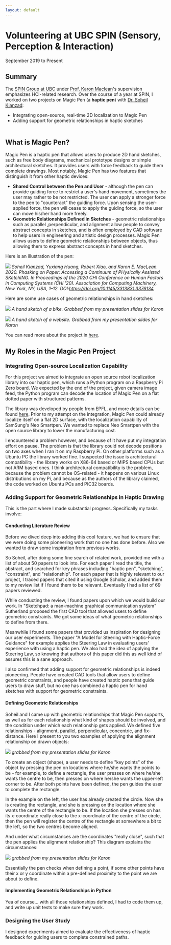 ```yaml
---
layout: default
---
```


# Volunteering at UBC SPIN (Sensory, Perception & Interaction)

September 2019 to Present

## Summary
The [SPIN Group at UBC](https://www.cs.ubc.ca/labs/spin/frontpage) under [Prof. Karon Maclean](https://www.cs.ubc.ca/labs/spin/content/karon-maclean)'s supervision emphasizes HCI-related research. Over the course of a year at SPIN, I worked on two projects on Magic Pen (a **haptic pen**) with [Dr. Soheil Kianzad](https://www.cs.ubc.ca/labs/spin/kianzad):
* Integrating open-source, real-time 2D localization to Magic Pen
* Adding support for geometric relationships in haptic sketches 
<br><br>

## What is Magic Pen?
Magic Pen is a haptic pen that allows users to produce 2D hand sketches, such as free body diagrams, mechanical prototype designs or simple architectural sketches. It provides users with force feedback to guide them complete drawings. Most notably, Magic Pen has two features that distinguish it from other haptic devices:

* **Shared Control between the Pen and User** - although the pen can provide guiding force to restrict a user's hand movement, sometimes the user may rather to be not restricted. The user can apply a stronger force to the pen to "counteract" the guiding force. Upon sensing the user-applied force, the pen will cease to apply the guiding force, so the user can move his/her hand more freely.
* **Geometric Relationships Defined in Sketches** - geometric relationships such as parallel ,perpendicular, and alignment allow people to convey abstract concepts in sketches, and is often employed by CAD software to help users in engineering and artistic design processes. Magic Pen allows users to define geometric relationships between objects, thus allowing them to express abstract concepts in hand sketches.

Here is an illustration of the pen:

![](magic_pen_1.PNG)
*Soheil Kianzad, Yuxiang Huang, Robert Xiao, and Karon E. MacLean. 2020. Phasking on Paper: Accessing a Continuum of PHysically Assisted SKetchING. In Proceedings of the 2020 CHI Conference on Human Factors in Computing Systems (CHI '20). Association for Computing Machinery, New York, NY, USA, 1–12. DOI:https://doi.org/10.1145/3313831.3376134*

Here are some use cases of geometric relationships in hand sketches:

![](magic_pen_4.PNG)
*A hand sketch of a bike. Grabbed from my presentation slides for Karon*

![](magic_pen_5.PNG)
*A hand sketch of a website. Grabbed from my presentation slides for Karon*

You can read more about the project in [here](https://www.cs.ubc.ca/labs/spin/node/388).

## My Roles in the Magic Pen Project
### Integrating Open-source Localization Capability
For this project we aimed to integrate an open source robot localization library into our haptic pen, which runs a Python program on a Raspberry Pi Zero board. We expected by the end of the project, given camera image feed, the Python program can decode the location of Magic Pen on a flat dotted paper with structured patterns.

The library was developed by people from EPFL, and more details can be found [here](https://www.epfl.ch/labs/chili/dissemination/software/libdots/). Prior to my attempt on the integration, Magic Pen could already localize itself on a flat 2D surface, with the localization capability of SamSung's Neo Smartpen. We wanted to replace Neo Smartpen with the open source library to lower the manufacturing cost.

I encountered a problem however, and because of it have put my integration effort on pause. The problem is that the library could not decode positions on two axes when I ran it on my Raspberry Pi. On other platforms such as a Ubuntu PC the library worked fine. I suspected the issue is architectural compatibility - the library works on X86-64 based or MIPS based CPUs but not ARM based ones. I think architectural compatibility is the problem, because the problem cannot be OS-related - it happens on various Linux distributions on my Pi, and because as the authors of the library claimed, the code worked on Ubuntu PCs and PIC32 boards.

### Adding Support for Geometric Relationships in Haptic Drawing
This is the part where I made substantial progress. Specifically my tasks involve:

#### Conducting Literature Review

Before we dived deep into adding this cool feature, we had to ensure that we were doing some pioneering work that no one has done before. Also we wanted to draw some inspiration from previous works.

So Soheil, after doing some fine search of related work, provided me with a list of about 50 papers to look into. For each paper I read the title, the abstract, and searched for key phrases including "haptic pen", "sketching", "constraint", and "relationship". For each paper that is highly relevant to our project, I traced papers that cited it using Google Scholar, and added them to my review list if I found them to be relevant. Eventually I had a list of 69 papers reviewed.

While conducting the review, I found papers upon which we would build our work. In "Sketchpad: a man-machine graphical communication system" Sutherland proposed the first CAD tool that allowed users to define geometric constraints. We got some ideas of what geometric relationships to define from there.

Meanwhile I found some papers that provided us inspiration for designing our user experiments. The paper "A Model for Steering with Haptic-Force Guidance" for example applies the Steering Law in evaluating users' experience with using a haptic pen. We also had the idea of applying the Steering Law, so knowing that authors of this paper did this as well kind of assures this is a sane approach.

I also confirmed that adding support for geometric relationships is indeed pioneering. People have created CAD tools that allow users to define geometric constraints, and people have created haptic pens that guide users to draw stuff, but no one has combined a haptic pen for hand sketches with support for geometric constraints. 

#### Defining Geometric Relationships

Soheil and I came up with geometric relationships that Magic Pen supports, as well as for each relationship what kind of shapes should be involved, and the condition under which each relationship gets applied. We defined five relationships - alignment, parallel, perpendicular, concentric, and fix-distance. Here I present to you two examples of applying the alignment relationship on drawn objects:

![](magic_pen_2.PNG)
*grabbed from my presentation slides for Karon*

To create an object (shape), a user needs to define "key points" of the object by pressing the pen on locations where he/she wants the points to be - for example, to define a rectangle, the user presses on where he/she wants the centre to be, then presses on where he/she wants the upper-left corner to be. After both points have been defined, the pen guides the user to complete the rectangle.

In the example on the left, the user has already created the circle. Now she is creating the rectangle, and she is pressing on the location where she wants the centre of the rectangle to be. If the location she presses on has its x-coordinate really close to the x-coordinate of the centre of the circle, then the pen will register the centre of the rectangle at somewhere a bit to the left, so the two centres become aligned.

And under what circumstances are the coordinates "really close", such that the pen applies the alignment relationship? This diagram explains the circumstances:

![](magic_pen_3.PNG)
*grabbed from my presentation slides for Karon*

Essentially the pen checks when defining a point, if some other points have their x or y coordinate within a pre-defined proximity to the point we are about to define.

#### Implementing Geometric Relationships in Python

Yea of course... with all those relationships defined, I had to code them up, and write up unit tests to make sure they work.

### Designing the User Study

I designed experiments aimed to evaluate the effectiveness of haptic feedback for guiding users to complete constrained paths.